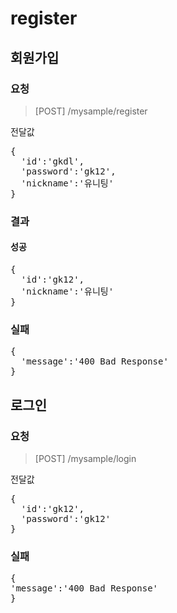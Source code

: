 # register

## 회원가입

### 요청
> [POST] /mysample/register

전달값

<pre>
{
  'id':'gkdl',
  'password':'gk12',
  'nickname':'유니팅'
}
</pre>

### 결과

#### 성공

<pre>
{  
  'id':'gk12',
  'nickname':'유니팅'
}
</pre>

### 실패

<pre>
{
  'message':'400 Bad Response'
}
</pre>

## 로그인

### 요청
> [POST] /mysample/login

전달값

<pre>
{  
  'id':'gk12',
  'password':'gk12'
}
</pre>

### 실패

<pre>
{
'message':'400 Bad Response'
}
</pre>
